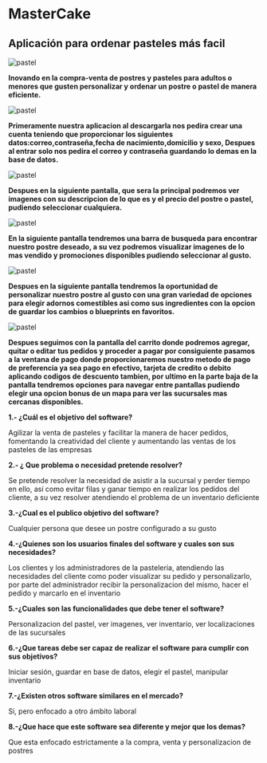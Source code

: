 # MasterCake
## Aplicación para ordenar pasteles más facil 



 ![pastel](/Pastel2.jpeg "Texto para mostrar en caso de que no cargue la imagen")


**Inovando en la compra-venta de postres y pasteles para adultos o menores que gusten personalizar y ordenar un postre o pastel de manera eficiente.**

![pastel](/Pastel3.jpeg "Texto para mostrar en caso de que no cargue la imagen")


**Primeramente nuestra aplicacion al descargarla nos pedira crear una cuenta teniendo que proporcionar los siguientes datos:correo,contraseña,fecha de nacimiento,domicilio y sexo, Despues al entrar solo nos pedira el correo y contraseña guardando lo demas en la base de datos.**

![pastel](/Pastel4.jpeg "Texto para mostrar en caso de que no cargue la imagen")

**Despues en la siguiente pantalla, que sera la principal podremos ver imagenes con su descripcion de lo que es y el precio del postre o pastel, pudiendo seleccionar cualquiera.**


![pastel](/Pastel5.1.jpeg "Texto para mostrar en caso de que no cargue la imagen")




**En la siguiente pantalla tendremos una barra de busqueda para encontrar nuestro postre deseado, a su vez podremos visualizar imagenes de lo mas vendido y promociones disponibles pudiendo seleccionar al gusto.**

![pastel](/Pastel6.1.jpeg "Texto para mostrar en caso de que no cargue la imagen")




**Despues en la siguiente pantalla tendremos la oportunidad de personalizar nuestro postre al gusto con una gran variedad de opciones para elegir adornos comestibles asi como sus ingredientes con la opcion de guardar los cambios o blueprints en favoritos.**

![pastel](/Pastel7.1.jpeg "Texto para mostrar en caso de que no cargue la imagen")




**Despues seguimos con la pantalla del carrito donde podremos agregar, quitar o editar tus pedidos y proceder a pagar por consiguiente pasamos a la ventana de pago donde proporcionaremos nuestro metodo de pago de preferencia ya sea pago en efectivo, tarjeta de credito o debito aplicando codigos de descuento tambien, por ultimo en la parte baja de la pantalla tendremos opciones para navegar entre pantallas pudiendo elegir una opcion bonus de un mapa para ver las sucursales mas cercanas disponibles.**


**1.- ¿Cuál es el objetivo del software?**

Agilizar la venta de pasteles y facilitar la manera de hacer pedidos, fomentando la creatividad del cliente y aumentando las ventas de los pasteles de las empresas

**2.- ¿ Que problema o necesidad pretende resolver?**

Se pretende resolver la necesidad de asistir a la sucursal y perder tiempo en ello, así como evitar filas y ganar tiempo en realizar los pedidos del cliente, a su vez resolver atendiendo el problema de un inventario deficiente

**3.-¿Cual es el publico objetivo del software?**

Cualquier persona que desee un postre configurado a su gusto

**4.-¿Quienes son los usuarios finales del software y cuales son sus necesidades?**

Los clientes y los administradores de la pasteleria, atendiendo las necesidades del cliente como poder visualizar su pedido y personalizarlo, por parte del administrador recibir la personalizacion del mismo, hacer el pedido y marcarlo en el inventario

**5.-¿Cuales son las funcionalidades que debe tener el software?**

Personalizacion del pastel, ver imagenes, ver inventario, ver localizaciones de las sucursales 

**6.-¿Que tareas debe ser capaz de realizar el software para cumplir con sus objetivos?**

Iniciar sesión, guardar en base de datos, elegir el pastel, manipular inventario

**7.-¿Existen otros software similares en el mercado?**

Si, pero enfocado a otro ámbito laboral

**8.-¿Que hace que este software sea diferente y mejor que los demas?**

Que esta enfocado estrictamente a la compra, venta y personalizacion de postres
